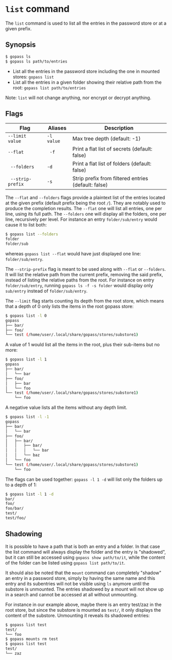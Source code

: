# `list` command

The `list` command is used to list all the entries in the password store or at a given prefix.

## Synopsis

```bash
$ gopass ls
$ gopass ls path/to/entries
```

- List all the entries in the password store including the one in mounted stores: `gopass list`
- List all the entries in a given folder showing their relative path from the root: `gopass list path/to/entries`

Note: `list` will not change anything, nor encrypt or decrypt anything.

## Flags

Flag | Aliases | Description
---- | ------- | -----------
`--limit value` | `-l value`| Max tree depth (default: -1)
` --flat `      |` -f`      | Print a flat list of secrets (default: false)
` --folders`    | `-d`    |  Print a flat list of folders (default: false)
` --strip-prefix` | `-s`    |  Strip prefix from filtered entries (default: false)

The `--flat` and `--folders` flags provide a plaintext list of the entries located at 
the given prefix (default prefix being the root `/`). They are notably used to produce the 
completion results. 
The `--flat` one will list all entries, one per line, using its full path.
The `--folders` one will display all the folders, one per line, recursively per level. 
For instance an entry `folder/sub/entry` would cause it to list both:
```bash
$ gopass list --folders
folder
folder/sub
```
whereas `gopass list --flat` would have just displayed one line: `folder/sub/entry`.

The `--strip-prefix` flag is meant to be used along with `--flat` or `--folders`.
It will list the relative path from the current prefix, removing the said prefix, 
instead of listing the relative paths from the root.
For instance on entry `folder/sub/entry`, running `gopass ls -f -s folder` would display
 only `sub/entry` instead of `folder/sub/entry`.

The `--limit` flag starts counting its depth from the root store, which means that 
a depth of 0 only lists the items in the root gopass store:
```bash
$ gopass list -l 0
gopass
├── bar/
├── foo/
└── test (/home/user/.local/share/gopass/stores/substore1)
```
A value of 1 would list all the items in the root, plus their sub-items but no more:
```bash
$ gopass list -l 1
gopass
├── bar/
│   └── bar
├── foo/
│   ├── bar
│   └── foo
└── test (/home/user/.local/share/gopass/stores/substore1)
    └── foo
```
A negative value lists all the items without any depth limit. 
```bash
$ gopass list -l -1
gopass
├── bar/
│   └── bar
├── foo/
│   ├── bar/
│   │   ├── bar/
│   │   │   └── bar
│   │   └── baz
│   └── foo
└── test (/home/user/.local/share/gopass/stores/substore1)
    └── foo
```

The flags can be used together: `gopass -l 1 -d` will list only the folders up to a depth of 1:
```bash
$ gopass list -l 1 -d
bar/
foo/
foo/bar/
test/
test/foo/
```

## Shadowing
It is possible to have a path that is both an entry and a folder. In that case the list command
will always display the folder and the entry is "shadowed", but it can still be accessed using 
`gopass show path/to/it`, while the content of the folder can be listed using `gopass list path/to/it`.

It should also be noted that the `mount` command can completely "shadow" an entry in a password store,
simply by having the same name and this entry and its subentries will not be visible 
using `ls` anymore until the substore is unmounted.
The entries shadowed by a mount will not show up in a search and cannot be accessed at all without unmounting.

For instance in our example above, maybe there is an entry test/zaz in the root store, 
but since the substore is mounted as `test/`, it only displays the content of the substore. 
Unmounting it reveals its shadowed entries:
```bash
$ gopass list test
test/ 
└── foo
$ gopass mounts rm test
$ gopass list test
test/ 
└── zaz
```
